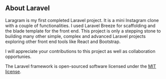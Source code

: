 ## About Laravel
Laragram is my first completed Laravel project. It is a mini Instagram clone with a couple of functionalities. I used Laravel Breeze for scaffolding and the blade template for the front end.
This project is only a stepping stone to building many other simple, complex and advanced Laravel projects exploring other front end tools like React and Bootstrap. 

I will appreciate your contributions to this project as well as collaboration opportunies.





The Laravel framework is open-sourced software licensed under the [MIT license](https://opensource.org/licenses/MIT).
